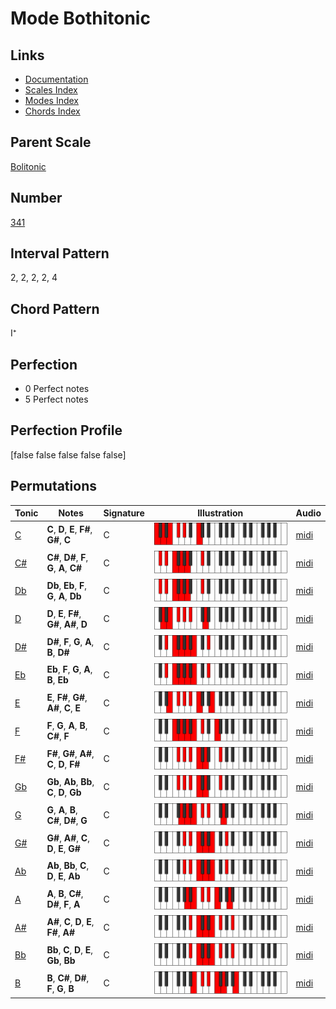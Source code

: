 # Mode Bothitonic

## Links

- [Documentation](README.md)
- [Scales Index](Scales.md)
- [Modes Index](Modes.md)
- [Chords Index](Chords.md)

## Parent Scale

[Bolitonic](ScaleBolitonic.md)

## Number

[341](https://ianring.com/musictheory/scales/341)

## Interval Pattern

2, 2, 2, 2, 4

## Chord Pattern

I⁺

## Perfection

- 0 Perfect notes
- 5 Perfect notes

## Perfection Profile

[false false false false false]

## Permutations

| Tonic | Notes | Signature | Illustration | Audio |
|-------|-------|-----------|--------------|-------|
| [C](ModeCNaturalBothitonic.md) | **C**, **D**, **E**, **F#**, **G#**, **C** | C | ![CNaturalBothitonic](ModeCNaturalBothitonic.png) | [midi](https://github.com/edipermadi/music/blob/main/docs/ModeCNaturalBothitonic.mid?raw=true) |
| [C#](ModeCSharpBothitonic.md) | **C#**, **D#**, **F**, **G**, **A**, **C#** | C | ![CSharpBothitonic](ModeCSharpBothitonic.png) | [midi](https://github.com/edipermadi/music/blob/main/docs/ModeCSharpBothitonic.mid?raw=true) |
| [Db](ModeDFlatBothitonic.md) | **Db**, **Eb**, **F**, **G**, **A**, **Db** | C | ![DFlatBothitonic](ModeDFlatBothitonic.png) | [midi](https://github.com/edipermadi/music/blob/main/docs/ModeDFlatBothitonic.mid?raw=true) |
| [D](ModeDNaturalBothitonic.md) | **D**, **E**, **F#**, **G#**, **A#**, **D** | C | ![DNaturalBothitonic](ModeDNaturalBothitonic.png) | [midi](https://github.com/edipermadi/music/blob/main/docs/ModeDNaturalBothitonic.mid?raw=true) |
| [D#](ModeDSharpBothitonic.md) | **D#**, **F**, **G**, **A**, **B**, **D#** | C | ![DSharpBothitonic](ModeDSharpBothitonic.png) | [midi](https://github.com/edipermadi/music/blob/main/docs/ModeDSharpBothitonic.mid?raw=true) |
| [Eb](ModeEFlatBothitonic.md) | **Eb**, **F**, **G**, **A**, **B**, **Eb** | C | ![EFlatBothitonic](ModeEFlatBothitonic.png) | [midi](https://github.com/edipermadi/music/blob/main/docs/ModeEFlatBothitonic.mid?raw=true) |
| [E](ModeENaturalBothitonic.md) | **E**, **F#**, **G#**, **A#**, **C**, **E** | C | ![ENaturalBothitonic](ModeENaturalBothitonic.png) | [midi](https://github.com/edipermadi/music/blob/main/docs/ModeENaturalBothitonic.mid?raw=true) |
| [F](ModeFNaturalBothitonic.md) | **F**, **G**, **A**, **B**, **C#**, **F** | C | ![FNaturalBothitonic](ModeFNaturalBothitonic.png) | [midi](https://github.com/edipermadi/music/blob/main/docs/ModeFNaturalBothitonic.mid?raw=true) |
| [F#](ModeFSharpBothitonic.md) | **F#**, **G#**, **A#**, **C**, **D**, **F#** | C | ![FSharpBothitonic](ModeFSharpBothitonic.png) | [midi](https://github.com/edipermadi/music/blob/main/docs/ModeFSharpBothitonic.mid?raw=true) |
| [Gb](ModeGFlatBothitonic.md) | **Gb**, **Ab**, **Bb**, **C**, **D**, **Gb** | C | ![GFlatBothitonic](ModeGFlatBothitonic.png) | [midi](https://github.com/edipermadi/music/blob/main/docs/ModeGFlatBothitonic.mid?raw=true) |
| [G](ModeGNaturalBothitonic.md) | **G**, **A**, **B**, **C#**, **D#**, **G** | C | ![GNaturalBothitonic](ModeGNaturalBothitonic.png) | [midi](https://github.com/edipermadi/music/blob/main/docs/ModeGNaturalBothitonic.mid?raw=true) |
| [G#](ModeGSharpBothitonic.md) | **G#**, **A#**, **C**, **D**, **E**, **G#** | C | ![GSharpBothitonic](ModeGSharpBothitonic.png) | [midi](https://github.com/edipermadi/music/blob/main/docs/ModeGSharpBothitonic.mid?raw=true) |
| [Ab](ModeAFlatBothitonic.md) | **Ab**, **Bb**, **C**, **D**, **E**, **Ab** | C | ![AFlatBothitonic](ModeAFlatBothitonic.png) | [midi](https://github.com/edipermadi/music/blob/main/docs/ModeAFlatBothitonic.mid?raw=true) |
| [A](ModeANaturalBothitonic.md) | **A**, **B**, **C#**, **D#**, **F**, **A** | C | ![ANaturalBothitonic](ModeANaturalBothitonic.png) | [midi](https://github.com/edipermadi/music/blob/main/docs/ModeANaturalBothitonic.mid?raw=true) |
| [A#](ModeASharpBothitonic.md) | **A#**, **C**, **D**, **E**, **F#**, **A#** | C | ![ASharpBothitonic](ModeASharpBothitonic.png) | [midi](https://github.com/edipermadi/music/blob/main/docs/ModeASharpBothitonic.mid?raw=true) |
| [Bb](ModeBFlatBothitonic.md) | **Bb**, **C**, **D**, **E**, **Gb**, **Bb** | C | ![BFlatBothitonic](ModeBFlatBothitonic.png) | [midi](https://github.com/edipermadi/music/blob/main/docs/ModeBFlatBothitonic.mid?raw=true) |
| [B](ModeBNaturalBothitonic.md) | **B**, **C#**, **D#**, **F**, **G**, **B** | C | ![BNaturalBothitonic](ModeBNaturalBothitonic.png) | [midi](https://github.com/edipermadi/music/blob/main/docs/ModeBNaturalBothitonic.mid?raw=true) |
